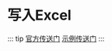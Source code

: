 # 写入Excel

::: tip
[官方传送门](https://github.com/nissl-lab/npoi)
[示例传送门](https://github.com/nissl-lab/npoi-examples)
:::
